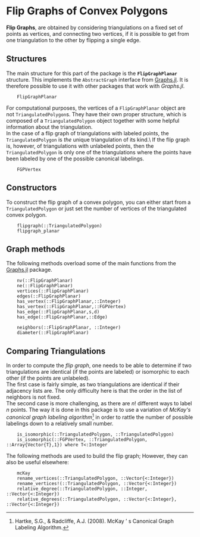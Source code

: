 
# Flip Graphs of Convex Polygons

**Flip Graphs**, are obtained by considering triangulations on a fixed set of points as vertices, and connecting two vertices, 
if it is possible to get from one triangulation to the other by flipping a single edge.

## Structures

The main structure for this part of the package is the **`FlipGraphPlanar`** structure. 
This implements the `AbstractGraph` interface from [Graphs.jl](https://juliagraphs.org/Graphs.jl/stable/). 
It is therefore possible to use it with other packages that work with *Graphs.jl*.

```@docs
    FlipGraphPlanar
```

For computational purposes, the vertices of a `FlipGraphPlanar` object are not `TriangulatedPolygon`s. They have their own proper structure, which is composed of a `TriangulatedPolygon` object together with some helpful information about the triangulation. \
In the case of a flip graph of triangulations with labeled points, the `TriangulatedPolygon` is *the* unique triangulation of its kind.\ 
If the flip graph is, however, of triangulations with unlabeled points, then the `TriangulatedPolygon` is only one of the triangulations where the points have been labeled by one of the possible canonical labelings.

```@docs
    FGPVertex
```

## Constructors

To construct the flip graph of a convex polygon, you can either start from a `TriangulatedPolygon` or just set the number of vertices of the triangulated convex polygon.

```@docs
    flipgraph(::TriangulatedPolygon)
    flipgraph_planar
```

## Graph methods

The following methods overload some of the main functions from the [Graphs.jl](https://juliagraphs.org/Graphs.jl/stable/) package.

```@docs
    nv(::FlipGraphPlanar)
    ne(::FlipGraphPlanar)
    vertices(::FlipGraphPlanar)
    edges(::FlipGraphPlanar)
    has_vertex(::FlipGraphPlanar,::Integer)
    has_vertex(::FlipGraphPlanar,::FGPVertex)
    has_edge(::FlipGraphPlanar,s,d)
    has_edge(::FlipGraphPlanar,::Edge)

    neighbors(::FlipGraphPlanar, ::Integer)
    diameter(::FlipGraphPlanar)
```

## Comparing Triangulations

In order to compute the *flip graph*, one needs to be able to determine if two triangulations are identical (if the points are labeled) or isomorphic to each other (if the points are unlabeled). \
The first case is fairly simple, as two triangulations are identical if their adjacency lists are. The only difficulty here is that the order in the list of neighbors is not fixed.\
The second case is more challenging, as there are $n!$ different ways to label $n$ points. The way it is done in this package is to use a variation of *McKay's canonical graph labeling algorithm*[^1] in order to rattle the number of possible labelings down to a relatively small number.

```@docs    
    is_isomorphic(::TriangulatedPolygon, ::TriangulatedPolygon)
    is_isomorphic(::FGPVertex, ::TriangulatedPolygon, ::Array{Vector{T},1}) where T<:Integer
```

The following methods are used to build the flip graph; However, they can also be useful elsewhere:

```@docs    
    mcKay
    rename_vertices(::TriangulatedPolygon, ::Vector{<:Integer})
    rename_vertices!(::TriangulatedPolygon, ::Vector{<:Integer})    
    relative_degree(::TriangulatedPolygon, ::Integer, ::Vector{<:Integer})
    relative_degrees(::TriangulatedPolygon, ::Vector{<:Integer}, ::Vector{<:Integer})
```



[^1]: Hartke, S.G., & Radcliffe, A.J. (2008). McKay ’ s Canonical Graph Labeling Algorithm.